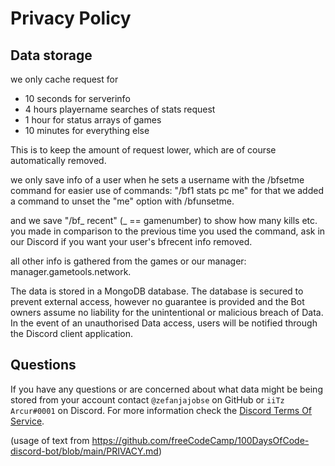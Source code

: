 # Privacy Policy

## Data storage

we only cache request for
- 10 seconds for serverinfo
- 4 hours playername searches of stats request
- 1 hour for status arrays of games
- 10 minutes for everything else

This is to keep the amount of request lower, which are of course automatically removed.

we only save info of a user when he sets a username with the /bfsetme command for easier use of commands: "/bf1 stats pc me"
for that we added a command to unset the "me" option with /bfunsetme.

and we save "/bf_ recent" (_ == gamenumber) to show how many kills etc. you made in comparison to the previous time you used the command,
ask in our Discord if you want your user's bfrecent info removed.

all other info is gathered from the games or our manager: manager.gametools.network. 

The data is stored in a MongoDB database. The database is secured to prevent external access, however no guarantee is provided and the Bot owners assume no liability for the unintentional or malicious breach of Data. In the event of an unauthorised Data access, users will be notified through the Discord client application.

## Questions

If you have any questions or are concerned about what data might be being stored from your account contact `@zefanjajobse`  on GitHub or `iiTz Arcur#0001` on Discord. For more information check the [Discord Terms Of Service](https://discord.com/terms).


(usage of text from https://github.com/freeCodeCamp/100DaysOfCode-discord-bot/blob/main/PRIVACY.md)
